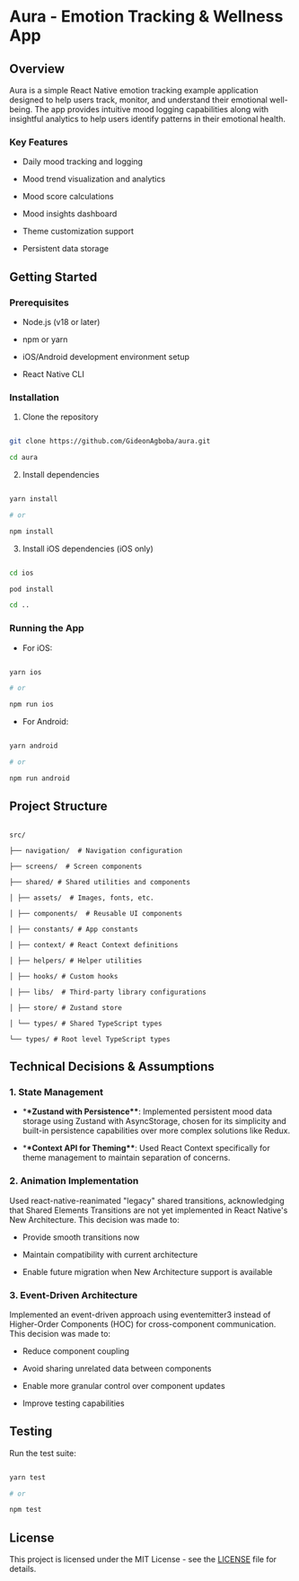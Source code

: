 # Aura - Emotion Tracking & Wellness App

## Overview

Aura is a simple React Native emotion tracking example application designed to help users track, monitor, and understand their emotional well-being. The app provides intuitive mood logging capabilities along with insightful analytics to help users identify patterns in their emotional health.

### Key Features

- Daily mood tracking and logging

- Mood trend visualization and analytics

- Mood score calculations

- Mood insights dashboard

- Theme customization support

- Persistent data storage

## Getting Started

### Prerequisites

- Node.js (v18 or later)

- npm or yarn

- iOS/Android development environment setup

- React Native CLI

### Installation

1. Clone the repository

```bash

git clone https://github.com/GideonAgboba/aura.git

cd aura

```

2. Install dependencies

```bash

yarn install

# or

npm install

```

3. Install iOS dependencies (iOS only)

```bash

cd ios

pod install

cd ..

```

### Running the App

- For iOS:

```bash

yarn ios

# or

npm run ios

```

- For Android:

```bash

yarn android

# or

npm run android

```

## Project Structure

```

src/

├── navigation/  # Navigation configuration

├── screens/  # Screen components

├── shared/ # Shared utilities and components

│ ├── assets/  # Images, fonts, etc.

│ ├── components/  # Reusable UI components

│ ├── constants/ # App constants

│ ├── context/ # React Context definitions

│ ├── helpers/ # Helper utilities

│ ├── hooks/ # Custom hooks

│ ├── libs/  # Third-party library configurations

│ ├── store/ # Zustand store

│ └── types/ # Shared TypeScript types

└── types/ # Root level TypeScript types

```

## Technical Decisions & Assumptions

### 1. State Management

- \***\*Zustand with Persistence\*\***: Implemented persistent mood data storage using Zustand with AsyncStorage, chosen for its simplicity and built-in persistence capabilities over more complex solutions like Redux.

- \***\*Context API for Theming\*\***: Used React Context specifically for theme management to maintain separation of concerns.

### 2. Animation Implementation

Used react-native-reanimated "legacy" shared transitions, acknowledging that Shared Elements Transitions are not yet implemented in React Native's New Architecture. This decision was made to:

- Provide smooth transitions now

- Maintain compatibility with current architecture

- Enable future migration when New Architecture support is available

### 3. Event-Driven Architecture

Implemented an event-driven approach using eventemitter3 instead of Higher-Order Components (HOC) for cross-component communication. This decision was made to:

- Reduce component coupling

- Avoid sharing unrelated data between components

- Enable more granular control over component updates

- Improve testing capabilities

## Testing

Run the test suite:

```bash

yarn test

# or

npm test

```

## License

This project is licensed under the MIT License - see the [LICENSE](LICENSE) file for details.
